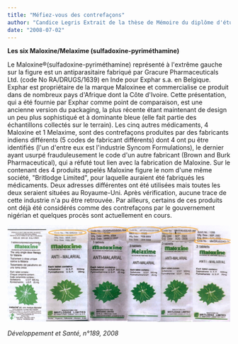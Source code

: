 ```yaml
---
title: "Méfiez-vous des contrefaçons"
author: "Candice Legris Extrait de la thèse de Mémoire du diplôme d'études spécialisées de pharmacie spécialisée, Faculté de pharmacie de Nancy, 16 décembre 2005."
date: "2008-07-02"
---
```


**Les six Maloxine/Melaxime (sulfadoxine-pyriméthamine)**

Le Maloxine®(sulfadoxine-pyriméthamine) représenté à l'extrême gauche sur la figure est un anti­parasitaire fabriqué par Gracure Pharmaceuticals Ltd. (code No RA/DRUGS/1639) en Inde pour Exphar s.a. en Belgique. Exphar est propriétaire de la marque Maloxinee et commercialise ce produit dans de nombreux pays d'Afrique dont la Côte d'Ivoire. Cette présentation, qui a été fournie par Exphar comme point de comparaison, est une ancienne version du packaging, la plus récente étant maintenant de design un peu plus sophistiqué et à dominante bleue (elle fait partie des échantillons collectés sur le terrain). Les cinq autres médicaments, 4 Maloxine et 1 Melaxime, sont des contrefaçons produites par des fabricants indiens différents (5 codes de fabricant différents) dont 4 ont pu être identifiés (l'un d'entre eux est l'industrie Syncom Formu­lations), le dernier ayant usurpé frauduleusement le code d'un autre fabricant (Brown and Burk Pharmaceutical), qui a réfuté tout lien avec la fabrication de Maloxine. Sur le contenant des 4 produits appelés Maloxine figure le nom d'une même société, "Britlodge Limited", pour laquel­le auraient été fabriqués les médicaments. Deux adresses différentes ont été utilisées mais toutes les deux seraient situées au Royaume-Uni. Après vérification, aucune trace de cette industrie n'a pu être retrouvée. Par ailleurs, certains de ces produits ont déjà été considérés comme des contrefaçons par le gouvernement nigérian et quelques procès sont actuellement en cours.

![](12044-1.jpg)


_Développement et Santé, n°189, 2008_